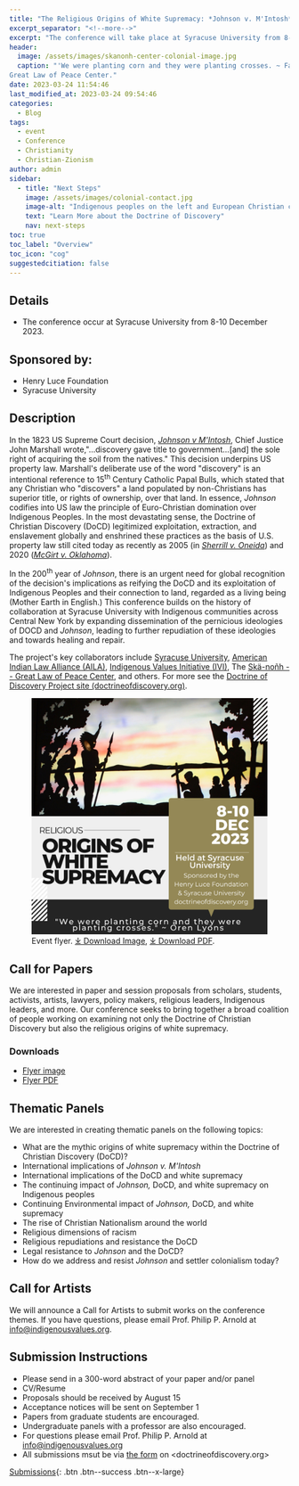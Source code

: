 ```yaml
---
title: "The Religious Origins of White Supremacy: *Johnson v. M'Intosh* and the Doctrine of Christian Discovery."
excerpt_separator: "<!--more-->"
excerpt: "The conference will take place at Syracuse University from 8-10 December 2023."
header:
  image: /assets/images/skanonh-center-colonial-image.jpg
  caption: "'We were planting corn and they were planting crosses. ~ Faithkeeper Oren Lyons.' Image from the Skä•noñh
Great Law of Peace Center."
date: 2023-03-24 11:54:46
last_modified_at: 2023-03-24 09:54:46
categories:
  - Blog
tags:
  - event
  - Conference
  - Christianity
  - Christian-Zionism
author: admin
sidebar:
  - title: "Next Steps"
    image: /assets/images/colonial-contact.jpg
    image-alt: "Indigenous peoples on the left and European Christian colonizers on the right planting a cross. In the middle is Mother Earth."
    text: "Learn More about the Doctrine of Discovery"
    nav: next-steps 
toc: true
toc_label: "Overview"
toc_icon: "cog" 
suggestedcitiation: false
---
```

## Details
  - The conference occur at Syracuse University from 8-10 December 2023.

## Sponsored by:

  -   Henry Luce Foundation
  -   Syracuse University

## Description

In the 1823 US Supreme Court decision, [*Johnson v M'Intosh*](https://www.oyez.org/cases/1789-1850/21us543), Chief Justice John Marshall wrote,"...discovery gave title to government...[and] the sole right of acquiring the soil from the natives." This decision underpins US property law. Marshall's deliberate use of the word "discovery" is an intentional reference to 15<sup>th</sup> Century Catholic Papal Bulls, which stated that any Christian who "discovers" a land populated by non-Christians has superior title, or rights of ownership, over that land. In essence, *Johnson* codifies into US law the principle of Euro-Christian domination over Indigenous Peoples. In the most devastating sense, the Doctrine of Christian Discovery (DoCD) legitimized exploitation, extraction, and enslavement globally and enshrined these practices as the basis of U.S. property law still cited today as recently as 2005 (in [*Sherrill v. Oneida*](https://www.oyez.org/cases/2004/03-855)) and 2020 ([*McGirt v. Oklahoma*](https://www.oyez.org/cases/2019/18-9526)).

In the 200<sup>th</sup> year of *Johnson*, there is an urgent need for global recognition of the decision's implications as reifying the DoCD and its exploitation of Indigenous Peoples and their connection to land, regarded as a living being (Mother Earth in English.) This conference builds on the history of collaboration at Syracuse University with Indigenous communities across Central New York by expanding dissemination of the pernicious ideologies of DOCD and *Johnson*, leading to further repudiation of these ideologies and towards healing and repair.

The project's key collaborators include [Syracuse University](https://syracuse.edu), [American Indian Law Alliance (AILA)](https://aila.ngo), [Indigenous Values Initiative (IVI)](https://indigenousvalues.org/), The [Skä-noñh -- Great Law of Peace Center](https://www.skanonhcenter.org/), and others. For more see the [Doctrine of Discovery Project site (doctrineofdiscovery.org)](https://doctrineofdiscovery.org/).

<figure>
    <a href="/assets/images/Religious-Origins-of-White-Supremacy-Flyer.png">
        <img src="/assets/images/Religious-Origins-of-White-Supremacy-Flyer.png"></a>
    <figcaption>Event flyer. <a href="/assets/images/Religious-Origins-of-White-Supremacy-Flyer.png" target="_blank" rel="noopener">⤓ Download Image</a>, <a href="/assets/pdfs/CFP-Religious-Origins-Conference-Flyer-8.5x11-rev2.pdf" target="_blank" rel="noopener">⤓ Download PDF</a>.
</figcaption>
</figure>
  
## Call for Papers

We are interested in paper and session proposals from scholars, students, activists, artists, lawyers, policy makers, religious leaders, Indigenous leaders, and more. Our conference seeks to bring together a broad coalition of people working on examining not only the Doctrine of Christian Discovery but also the religious origins of white supremacy.

### Downloads
  - [Flyer image](/assets/images/Religious-Origins-of-White-Supremacy-Flyer.png)
  - [Flyer PDF](/assets/pdfs/CFP-Religious-Origins-Conference-Flyer-8.5x11-rev2.pdf)

## Thematic Panels

We are interested in creating thematic panels on the following topics:

  -   What are the mythic origins of white supremacy within the Doctrine of Christian Discovery (DoCD)?
  -   International implications of *Johnson v. M'Intosh*
  -   International implications of the DoCD and white supremacy
  -   The continuing impact of *Johnson,* DoCD, and white supremacy on Indigenous peoples
  -   Continuing Environmental impact of *Johnson,* DoCD, and white supremacy
  -   The rise of Christian Nationalism around the world
  -   Religious dimensions of racism
  -   Religious repudiations and resistance the DoCD
  -   Legal resistance to *Johnson* and the DoCD?
  -   How do we address and resist *Johnson* and settler colonialism today?

## Call for Artists

We will announce a Call for Artists to submit works on the conference themes. If you have questions, please email Prof. Philip P. Arnold at <info@indigenousvalues.org>.

## Submission Instructions

  -   Please send in a 300-word abstract of your paper and/or panel
  -   CV/Resume
  -   Proposals should be received by August 15
  -   Acceptance notices will be sent on September 1
  -   Papers from graduate students are encouraged.
  -   Undergraduate panels with a professor are also encouraged.
  -   For questions please email Prof. Philip P. Arnold at <info@indigenousvalues.org>
  -   All submissions msut be via [the form](https://forms.gle/cZ1ZiUUbQ4BDXykU8) on <doctrineofdiscovery.org>

[Submissions](https://forms.gle/cZ1ZiUUbQ4BDXykU8){: .btn .btn--success .btn--x-large}